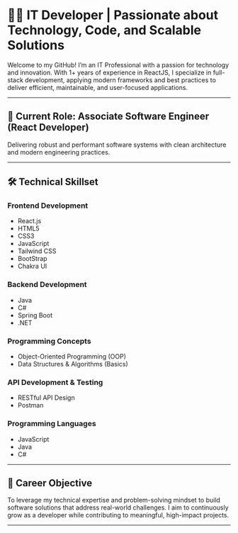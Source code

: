 # 👨‍💻 IT Developer | Passionate about Technology, Code, and Scalable Solutions
Welcome to my GitHub! I’m an IT Professional with a passion for technology and innovation. With 1+ years of experience in ReactJS, I specialize in full-stack development, applying modern frameworks and best practices to deliver efficient, maintainable, and user-focused applications.

---

## 🔧 Current Role: Associate Software Engineer (React Developer)
Delivering robust and performant software systems with clean architecture and modern engineering practices.

---

## 🛠️ Technical Skillset 
### Frontend Development
- React.js  
- HTML5  
- CSS3  
- JavaScript
- Tailwind CSS
- BootStrap
- Chakra UI

### Backend Development
- Java  
- C#  
- Spring Boot  
- .NET

### Programming Concepts
- Object-Oriented Programming (OOP)  
- Data Structures & Algorithms (Basics)

### API Development & Testing
- RESTful API Design  
- Postman

### Programming Languages
- JavaScript  
- Java  
- C#

---

## 🎯 Career Objective  

To leverage my technical expertise and problem-solving mindset to build software solutions that address real-world challenges. I aim to continuously grow as a developer while contributing to meaningful, high-impact projects.

---
